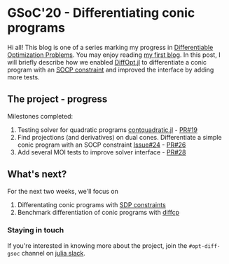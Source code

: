 # GSoC'20 - Differentiating conic programs

Hi all! This blog is one of a series marking my progress in [Differentiable Optimization Problems](https://summerofcode.withgoogle.com/projects/#5232064888045568).
You may enjoy reading [my first blog](http://www.imakshay.com/post/8). In this post, I will briefly describe how we enabled [DiffOpt.jl](https://github.com/AKS1996/DiffOpt.jl) to differentiate a conic program with an [SOCP constraint](https://en.wikipedia.org/wiki/Second-order_cone_programming) and improved the interface by adding more tests.


## The project - progress
Milestones completed:
1. Testing solver for quadratic programs [contquadratic.jl](https://github.com/jump-dev/MathOptInterface.jl/blob/master/src/Test/contquadratic.jl) - [PR#19](https://github.com/AKS1996/DiffOpt.jl/pull/19) 
2. Find projections (and derivatives) on dual cones. Differentiate a simple conic program with an SOCP constraint [Issue#24](https://github.com/AKS1996/DiffOpt.jl/issues/24) - [PR#26](https://github.com/AKS1996/DiffOpt.jl/pull/26) 
3. Add several MOI tests to improve solver interface - [PR#28](https://github.com/AKS1996/DiffOpt.jl/pull/28)


## What's next?
For the next two weeks, we'll focus on
1. Differentating conic programs with [SDP constraints](https://en.wikipedia.org/wiki/Semidefinite_programming)
2. Benchmark differentiation of conic programs with [diffcp](https://github.com/cvxgrp/diffcp)


### Staying in touch
If you're interested in knowing more about the project, join the `#opt-diff-gsoc` channel on [julia slack](https://discourse.julialang.org/t/announcing-a-julia-slack/4866).
